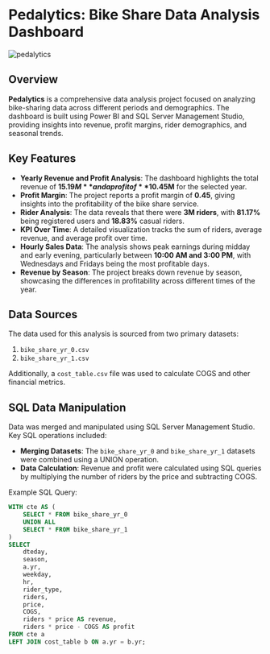 
# Pedalytics: Bike Share Data Analysis Dashboard
![pedalytics](https://github.com/user-attachments/assets/e78bf303-557c-43ed-9f97-3a5034758062)

## Overview

**Pedalytics** is a comprehensive data analysis project focused on analyzing bike-sharing data across different periods and demographics. The dashboard is built using Power BI and SQL Server Management Studio, providing insights into revenue, profit margins, rider demographics, and seasonal trends.

## Key Features

- **Yearly Revenue and Profit Analysis**: The dashboard highlights the total revenue of **$15.19M** and a profit of **$10.45M** for the selected year.
- **Profit Margin**: The project reports a profit margin of **0.45**, giving insights into the profitability of the bike share service.
- **Rider Analysis**: The data reveals that there were **3M riders**, with **81.17%** being registered users and **18.83%** casual riders.
- **KPI Over Time**: A detailed visualization tracks the sum of riders, average revenue, and average profit over time.
- **Hourly Sales Data**: The analysis shows peak earnings during midday and early evening, particularly between **10:00 AM and 3:00 PM**, with Wednesdays and Fridays being the most profitable days.
- **Revenue by Season**: The project breaks down revenue by season, showcasing the differences in profitability across different times of the year.

## Data Sources

The data used for this analysis is sourced from two primary datasets:

1. `bike_share_yr_0.csv`
2. `bike_share_yr_1.csv`

Additionally, a `cost_table.csv` file was used to calculate COGS and other financial metrics.

## SQL Data Manipulation

Data was merged and manipulated using SQL Server Management Studio. Key SQL operations included:

- **Merging Datasets**: The `bike_share_yr_0` and `bike_share_yr_1` datasets were combined using a UNION operation.
- **Data Calculation**: Revenue and profit were calculated using SQL queries by multiplying the number of riders by the price and subtracting COGS.

Example SQL Query:

```sql
WITH cte AS (
    SELECT * FROM bike_share_yr_0 
    UNION ALL
    SELECT * FROM bike_share_yr_1
)
SELECT 
    dteday,
    season,
    a.yr,
    weekday,
    hr,
    rider_type,
    riders,
    price,
    COGS,
    riders * price AS revenue,
    riders * price - COGS AS profit
FROM cte a
LEFT JOIN cost_table b ON a.yr = b.yr;
